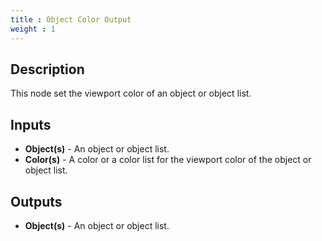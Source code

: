 ```yaml
---
title : Object Color Output
weight : 1
---
```


## Description

This node set the viewport color of an object or object list.

## Inputs

- **Object(s)** - An object or object list.
- **Color(s)** - A color or a color list for the viewport color of the object or object list.

## Outputs

- **Object(s)** - An object or object list.
